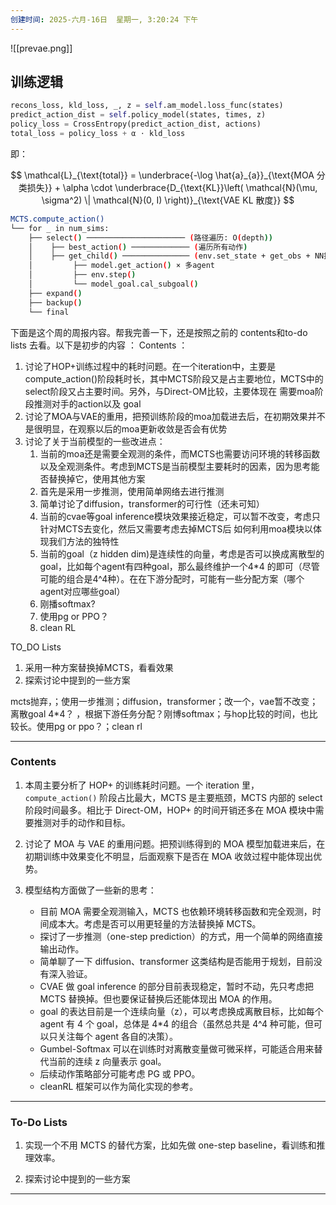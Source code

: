 ```yaml
---
创建时间: 2025-六月-16日  星期一, 3:20:24 下午
---
```

![[prevae.png]]


## 训练逻辑

```python
recons_loss, kld_loss, _, z = self.am_model.loss_func(states)
predict_action_dist = self.policy_model(states, times, z)
policy_loss = CrossEntropy(predict_action_dist, actions)
total_loss = policy_loss + α ⋅ kld_loss
```

即：

$$
\mathcal{L}_{\text{total}} = \underbrace{-\log \hat{a}_{a}}_{\text{MOA 分类损失}} + \alpha \cdot \underbrace{D_{\text{KL}}\left( \mathcal{N}(\mu, \sigma^2) \| \mathcal{N}(0, I) \right)}_{\text{VAE KL 散度}}
$$


```bash
MCTS.compute_action()
└── for _ in num_sims:
    ├── select() ────────────────────── (路径遍历: O(depth))
    │    ├── best_action() ───────────── (遍历所有动作)
    │    ├── get_child() ─────────────── (env.set_state + get_obs + NN推理)
    │         ├── model.get_action() × 多agent
    │         ├── env.step()
    │         └── model_goal.cal_subgoal()
    ├── expand()
    ├── backup()
    └── final

```


下面是这个周的周报内容。帮我完善一下，还是按照之前的 contents和to-do lists 去看。以下是初步的内容 ：
Contents ： 
1. 讨论了HOP+训练过程中的耗时问题。在一个iteration中，主要是 compute_action()阶段耗时长，其中MCTS阶段又是占主要地位，MCTS中的select阶段又占主要时间。另外，与Direct-OM比较，主要体现在 需要moa阶段推测对手的action以及 goal
2. 讨论了MOA与VAE的重用，把预训练阶段的moa加载进去后，在初期效果并不是很明显，在观察以后的moa更新收敛是否会有优势
3. 讨论了关于当前模型的一些改进点：
	1. 当前的moa还是需要全观测的条件，而MCTS也需要访问环境的转移函数以及全观测条件。考虑到MCTS是当前模型主要耗时的因素，因为思考能否替换掉它，使用其他方案
	2. 首先是采用一步推测，使用简单网络去进行推测
	3. 简单讨论了diffusion，transformer的可行性（还未可知）
	4. 当前的cvae等goal inference模块效果接近稳定，可以暂不改变，考虑只针对MCTS去变化，然后又需要考虑去掉MCTS后 如何利用moa模块以体现我们方法的独特性
	5. 当前的goal（z hidden dim)是连续性的向量，考虑是否可以换成离散型的goal，比如每个agent有四种goal，那么最终维护一个4\*4 的即可（尽管可能的组合是4^4种）。在在下游分配时，可能有一些分配方案（哪个agent对应哪些goal）
	6. 刚播softmax?
	7. 使用pg or PPO？
	8. clean RL

TO_DO Lists
1. 采用一种方案替换掉MCTS，看看效果
2. 探索讨论中提到的一些方案
  


mcts抛弃，；使用一步推测；diffusion，transformer；改一个，vae暂不改变；离散goal 4*4？ ，根据下游任务分配？刚博softmax；与hop比较的时间，也比较长。使用pg or ppo？；clean rl



---

### **Contents**

1. 本周主要分析了 HOP+ 的训练耗时问题。一个 iteration 里，`compute_action()` 阶段占比最大，MCTS 是主要瓶颈，MCTS 内部的 select 阶段时间最多。相比于 Direct-OM，HOP+ 的时间开销还多在 MOA 模块中需要推测对手的动作和目标。

2. 讨论了 MOA 与 VAE 的重用问题。把预训练得到的 MOA 模型加载进来后，在初期训练中效果变化不明显，后面观察下是否在 MOA 收敛过程中能体现出优势。

3. 模型结构方面做了一些新的思考：

   * 目前 MOA 需要全观测输入，MCTS 也依赖环境转移函数和完全观测，时间成本大。考虑是否可以用更轻量的方法替换掉 MCTS。
   * 探讨了一步推测（one-step prediction）的方式，用一个简单的网络直接输出动作。
   * 简单聊了一下 diffusion、transformer 这类结构是否能用于规划，目前没有深入验证。
   * CVAE 做 goal inference 的部分目前表现稳定，暂时不动，先只考虑把 MCTS 替换掉。但也要保证替换后还能体现出 MOA 的作用。
   * goal 的表达目前是一个连续向量（z），可以考虑换成离散目标，比如每个 agent 有 4 个 goal，总体是 4\*4 的组合（虽然总共是 4^4 种可能，但可以只关注每个 agent 各自的决策）。
   * Gumbel-Softmax 可以在训练时对离散变量做可微采样，可能适合用来替代当前的连续 z 向量表示 goal。
   * 后续动作策略部分可能考虑 PG 或 PPO。
   * cleanRL 框架可以作为简化实现的参考。

---

### **To-Do Lists**

1. 实现一个不用 MCTS 的替代方案，比如先做 one-step baseline，看训练和推理效率。

2. 探索讨论中提到的一些方案

---
